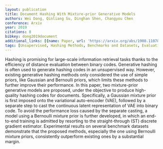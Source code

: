 ```yaml
---
layout: publication
title: Document Hashing With Mixture-prior Generative Models
authors: Wei Dong, Qinliang Su, Dinghan Shen, Changyou Chen
conference: Arxiv
year: 2019
citations: 8
bibkey: dong2019document
additional_links: [{name: Paper, url: 'https://arxiv.org/abs/1908.11078'}]
tags: [Unsupervised, Hashing Methods, Benchmarks and Datasets, Evaluation Metrics]
---
```

Hashing is promising for large-scale information retrieval tasks thanks to
the efficiency of distance evaluation between binary codes. Generative hashing
is often used to generate hashing codes in an unsupervised way. However,
existing generative hashing methods only considered the use of simple priors,
like Gaussian and Bernoulli priors, which limits these methods to further
improve their performance. In this paper, two mixture-prior generative models
are proposed, under the objective to produce high-quality hashing codes for
documents. Specifically, a Gaussian mixture prior is first imposed onto the
variational auto-encoder (VAE), followed by a separate step to cast the
continuous latent representation of VAE into binary code. To avoid the
performance loss caused by the separate casting, a model using a Bernoulli
mixture prior is further developed, in which an end-to-end training is admitted
by resorting to the straight-through (ST) discrete gradient estimator.
Experimental results on several benchmark datasets demonstrate that the
proposed methods, especially the one using Bernoulli mixture priors,
consistently outperform existing ones by a substantial margin.